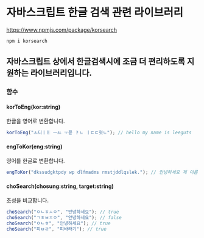 # 자바스크립트 한글 검색 관련 라이브러리

<https://www.npmjs.com/package/korsearch>

```bash
npm i korsearch
```

## 자바스크립트 상에서 한글검색시에 조금 더 편리하도록 지원하는 라이브러리입니다.

### 함수

#### korToEng(kor:string)

한글을 영어로 변환합니다.

```javascript
korToEng("ㅗ디ㅣㅐ ㅡㅛ ㅜ믇 ㅑㄴ ㅣㄷㄷ혓ㄴ"); // hello my name is leeguts
```

#### engToKor(eng:string)

영어를 한글로 변환합니다.

```javascript
engToKor("dkssudgktpdy wp dlfmadms rmstjddlqslek."); // 안녕하세요 제 이름은 근성입니다.
```

#### choSearch(chosung:string, target:string)

초성을 비교합니다.

```javascript
choSearch("ㅇㄴㅎㅅㅇ", "안녕하세요"); // true
choSearch("ㄱㅎㅂㅈㅇ", "안녕하세요"); // false
choSearch("ㅇㄴㅎ", "안녕하세요"); // true
choSearch("피ㅂㄹ", "피바라기"); // true
```
